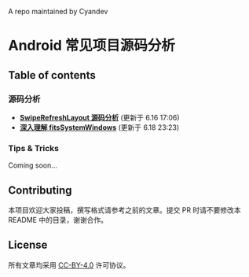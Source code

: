 A repo maintained by Cyandev
# Android 常见项目源码分析

## Table of contents
### 源码分析
* [**SwipeRefreshLayout 源码分析**](https://github.com/unixzii/android-source-codes/tree/master/SwipeRefreshLayout) (更新于 6.16 17:06)
* [**深入理解 fitsSystemWindows**](https://github.com/unixzii/android-source-codes/tree/master/UnderstandingFitsSystemWindows) (更新于 6.18 23:23)

### Tips & Tricks
Coming soon...

## Contributing
本项目欢迎大家投稿，撰写格式请参考之前的文章。提交 PR 时请不要修改本 README 中的目录，谢谢合作。

## License
所有文章均采用 [CC-BY-4.0](https://github.com/unixzii/android-source-codes/blob/master/LICENSE) 许可协议。